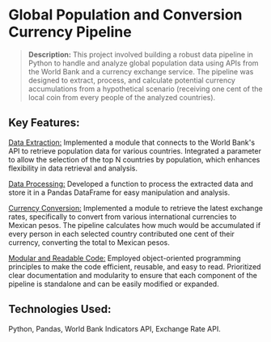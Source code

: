 # Global Population and Conversion Currency Pipeline

> **Description:**
This project involved building a robust data pipeline in Python to handle and analyze global population data using APIs from the World Bank and a currency exchange service. The pipeline was designed to extract, process, and calculate potential currency accumulations from a hypothetical scenario (receiving one cent of the local coin from every people of the analyzed countries).

## Key Features:

<u>Data Extraction:</u>
Implemented a module that connects to the World Bank's API to retrieve population data for various countries.
Integrated a parameter to allow the selection of the top N countries by population, which enhances flexibility in data retrieval and analysis.

<u>Data Processing:</u>
Developed a function to process the extracted data and store it in a Pandas DataFrame for easy manipulation and analysis.

<u>Currency Conversion:</u>
Implemented a module to retrieve the latest exchange rates, specifically to convert from various international currencies to Mexican pesos.
The pipeline calculates how much would be accumulated if every person in each selected country contributed one cent of their currency, converting the total to Mexican pesos.

<u>Modular and Readable Code:</u>
Employed object-oriented programming principles to make the code efficient, reusable, and easy to read.
Prioritized clear documentation and modularity to ensure that each component of the pipeline is standalone and can be easily modified or expanded.

## Technologies Used:

Python, Pandas, World Bank Indicators API, Exchange Rate API.
